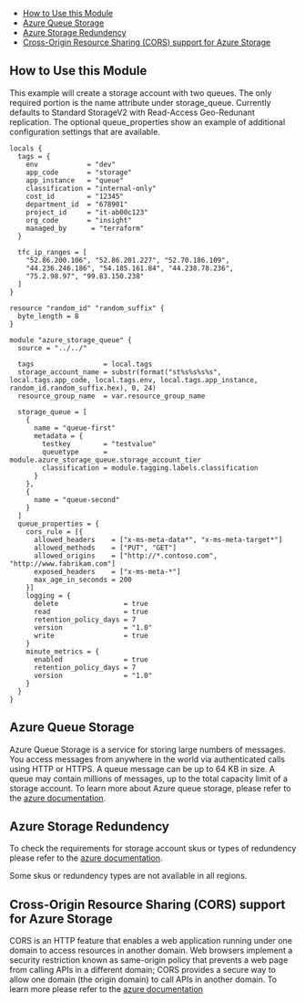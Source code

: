 - [How to Use this Module](#how-to-use-this-module)
- [Azure Queue Storage](#azure-queue-storage)
- [Azure Storage Redundency](#azure-storage-redundency)
- [Cross-Origin Resource Sharing (CORS) support for Azure Storage](#cross-origin-resource-sharing-cors-support-for-azure-storage)

## How to Use this Module

This example will create a storage account with two queues. The only required portion is the name attribute under storage_queue. Currently defaults to Standard StorageV2 with Read-Access Geo-Redunant replication. The optional queue_properties show an example of additional configuration settings that are available.

```hcl
locals {
  tags = {
    env            = "dev"
    app_code       = "storage"
    app_instance   = "queue"
    classification = "internal-only"
    cost_id        = "12345"
    department_id  = "678901"
    project_id     = "it-ab00c123"
    org_code       = "insight"
    managed_by      = "terraform"
  }

  tfc_ip_ranges = [
    "52.86.200.106", "52.86.201.227", "52.70.186.109",
    "44.236.246.186", "54.185.161.84", "44.238.78.236",
    "75.2.98.97", "99.83.150.238"
  ]
}

resource "random_id" "random_suffix" {
  byte_length = 8
}

module "azure_storage_queue" {
  source = "../../"

  tags                 = local.tags
  storage_account_name = substr(format("st%s%s%s%s", local.tags.app_code, local.tags.env, local.tags.app_instance, random_id.random_suffix.hex), 0, 24)
  resource_group_name  = var.resource_group_name

  storage_queue = [
    {
      name = "queue-first"
      metadata = {
        testkey        = "testvalue"
        queuetype      = module.azure_storage_queue.storage_account_tier
        classification = module.tagging.labels.classification
      }
    },
    {
      name = "queue-second"
    }
  ]
  queue_properties = {
    cors_rule = [{
      allowed_headers    = ["x-ms-meta-data*", "x-ms-meta-target*"]
      allowed_methods    = ["PUT", "GET"]
      allowed_origins    = ["http://*.contoso.com", "http://www.fabrikam.com"]
      exposed_headers    = ["x-ms-meta-*"]
      max_age_in_seconds = 200
    }]
    logging = {
      delete                = true
      read                  = true
      retention_policy_days = 7
      version               = "1.0"
      write                 = true
    }
    minute_metrics = {
      enabled               = true
      retention_policy_days = 7
      version               = "1.0"
    }
  }
}
```

## Azure Queue Storage

Azure Queue Storage is a service for storing large numbers of messages. You access messages from anywhere in the world via authenticated calls using HTTP or HTTPS. A queue message can be up to 64 KB in size. A queue may contain millions of messages, up to the total capacity limit of a storage account. To learn more about Azure queue storage, please refer to the [azure documentation](https://learn.microsoft.com/en-us/azure/storage/queues/storage-queues-introduction).


## Azure Storage Redundency

To check the requirements for storage account skus or types of redundency please refer to the [azure documentation](https://learn.microsoft.com/en-us/azure/storage/common/storage-redundancy?toc=%2Fazure%2Fstorage%2Fblobs%2Ftoc.json&bc=%2Fazure%2Fstorage%2Fblobs%2Fbreadcrumb%2Ftoc.json#summary-of-redundancy-options).  

Some skus or redundency types are not available in all regions. 

## Cross-Origin Resource Sharing (CORS) support for Azure Storage

CORS is an HTTP feature that enables a web application running under one domain to access resources in another domain. Web browsers implement a security restriction known as same-origin policy that prevents a web page from calling APIs in a different domain; CORS provides a secure way to allow one domain (the origin domain) to call APIs in another domain. To learn more please refer to the [azure documentation](https://learn.microsoft.com/en-us/rest/api/storageservices/cross-origin-resource-sharing--cors--support-for-the-azure-storage-services)